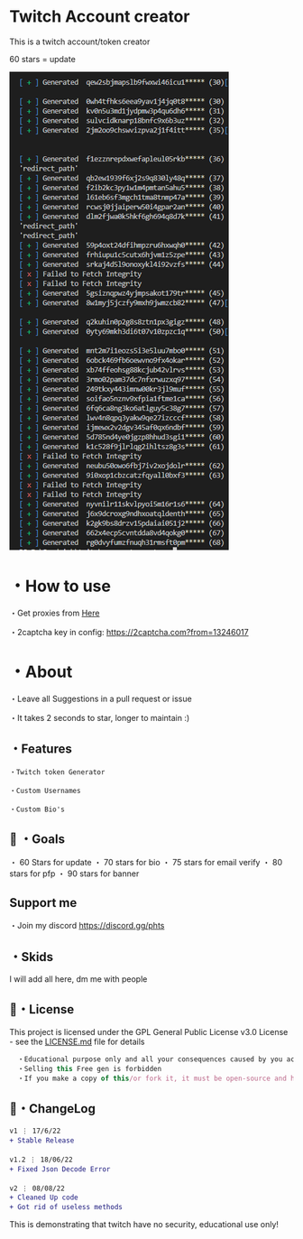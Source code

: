 # Twitch Account creator
This is a twitch account/token creator

60 stars = update

![Screenshot](previewGen.png)

# ・How to use
・Get proxies from [Here](https://www.webshare.io/?referral_code=27rjvonmaef4)

・2captcha key in config: https://2captcha.com?from=13246017

# ・About

・Leave all Suggestions in a pull request or issue

・It takes 2 seconds to star, longer to maintain :)

## ・Features
```
・Twitch token Generator

・Custom Usernames

・Custom Bio's
```

 ## 🥅 ・Goals

・ 60 Stars for update
・ 70 stars for bio
・ 75 stars for email verify
・ 80 stars for pfp
・ 90 stars for banner

## Support me
・Join my discord
https://discord.gg/phts


## ・Skids
I will add all here, dm me with people


## 📄・License

This project is licensed under the GPL General Public License v3.0 License - see the [LICENSE.md](./LICENSE) file for details
```js
  ・Educational purpose only and all your consequences caused by you actions is your responsibility
  ・Selling this Free gen is forbidden
  ・If you make a copy of this/or fork it, it must be open-source and have credits linking to this repo
```


## 💭・ChangeLog

```diff
v1 ⋮ 17/6/22
+ Stable Release

v1.2 ⋮ 18/06/22
+ Fixed Json Decode Error

v2 ⋮ 08/08/22
+ Cleaned Up code
+ Got rid of useless methods

```



This is demonstrating that twitch have no security, educational use only!



